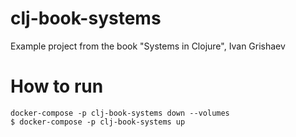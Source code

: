 # clj-book-systems
Example project from the book "Systems in Clojure", Ivan Grishaev

# How to run

```{bash}
docker-compose -p clj-book-systems down --volumes
$ docker-compose -p clj-book-systems up
```
